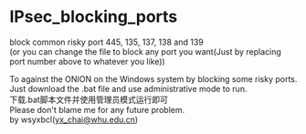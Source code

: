 # IPsec_blocking_ports
block common risky port 445, 135, 137, 138 and 139  
(or you can change the file to block any port you want(Just by replacing port number above to whatever you like))

To against the ONION on the Windows system by blocking some risky ports.  
Just download the .bat file and use administrative mode to run.  
下载.bat脚本文件并使用管理员模式运行即可  
Please don't blame me for any future problem.  
by wsyxbcl(yx_chai@whu.edu.cn)
